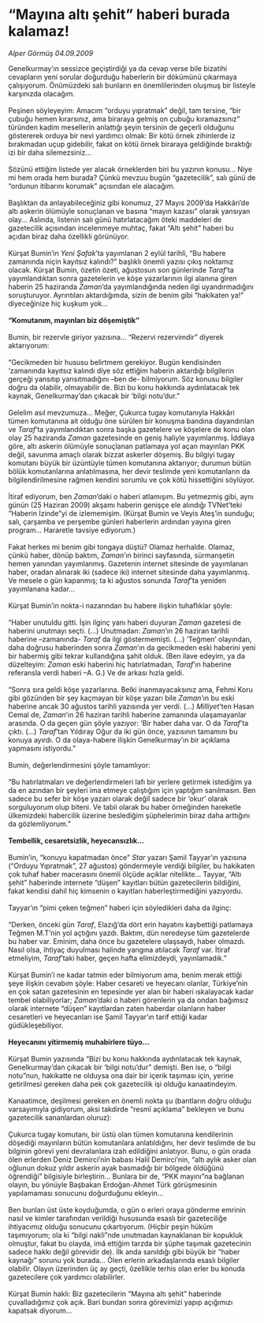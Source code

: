 # “Mayına altı şehit” haberi burada kalamaz!

*Alper Görmüş 04.09.2009*

<div class="taraf_structure_2col_1zq">
<div class="margen_n">



 <p>Genelkurmay’ın sessizce geçiştirdiği ya da cevap verse bile bizatihi cevapların yeni sorular doğurduğu haberlerin bir dökümünü çıkarmaya çalışıyorum. Önümüzdeki salı bunların en önemlilerinden oluşmuş bir listeyle karşınızda olacağım. <br/><br/>Peşinen söyleyeyim: Amacım “orduyu yıpratmak” değil, tam tersine, “bir çubuğu hemen kırarsınız, ama biraraya gelmiş on çubuğu kıramazsınız” türünden kadim mesellerin anlattığı şeyin tersinin de geçerli olduğunu göstererek orduya bir nevi yardımcı olmak: Bir kötü örnek zihinlerde iz bırakmadan uçup gidebilir, fakat on kötü örnek biraraya geldiğinde bıraktığı izi bir daha silemezsiniz... <br/><br/>Sözünü ettiğim listede yer alacak örneklerden biri bu yazının konusu... Niye mi hem orada hem burada? Çünkü mevzuu bugün “gazetecilik”, salı günü de “ordunun itibarını korumak” açısından ele alacağım. <br/><br/>Başlıktan da anlayabileceğiniz gibi konumuz, 27 Mayıs 2009’da Hakkâri’de altı askerin ölümüyle sonuçlanan ve basına “mayın kazası” olarak yansıyan olay... Aslında, listenin salı günü hatırlatacağım öteki maddeleri de gazetecilik açısından incelenmeye muhtaç, fakat “Altı şehit” haberi bu açıdan biraz daha özellikli görünüyor. <br/><br/>Kürşat Bumin’in <i>Yeni Şafak</i>’ta yayımlanan 2 eylül tarihli, “Bu habere zamanında niçin kayıtsız kalındı?” başlıklı önemli yazısı çıkış noktamız olacak. Kürşat Bumin, özetin özeti, ağustosun son günlerinde <i>Taraf</i>’ta yayımlandıktan sonra gazetelerin ve köşe yazarlarının ilgi alanına giren haberin 25 haziranda <i>Zaman</i>’da yayımlandığında neden ilgi uyandırmadığını soruşturuyor. Ayrıntıları aktardığımda, sizin de benim gibi “hakikaten ya!” diyeceğinize hiç kuşkum yok...<b> <br/><br/>“Komutanım, mayınları biz döşemiştik”</b> <br/><br/>Bumin, bir rezervle giriyor yazısına... “Rezervi rezervimdir” diyerek aktarıyorum: <br/><br/>“Gecikmeden bir hususu belirtmem gerekiyor. Bugün kendisinden ‘zamanında kayıtsız kalındı diye söz ettiğim haberin aktardığı bilgilerin gerçeği yansıtıp yansıtmadığını –ben de- bilmiyorum. Söz konusu bilgiler doğru da olabilir, olmayabilir de. Bizi bu konu hakkında aydınlatacak tek kaynak, Genelkurmay’dan çıkacak bir ‘bilgi notu’dur.” <br/><br/>Gelelim asıl mevzumuza... Meğer, Çukurca tugay komutanıyla Hakkâri tümen komutanına ait olduğu öne sürülen bir konuşma bandına dayandırılan ve <i>Taraf</i>’ta yayımlandıktan sonra başka gazetelere ve köşelere de konu olan olay 25 haziranda <i>Zaman</i> gazetesinde en geniş haliyle yayımlanmış. İddiaya göre, altı askerin ölümüyle sonuçlanan patlamaya yol açan mayınları PKK değil, savunma amaçlı olarak bizzat askerler döşemiş. Bu bilgiyi tugay komutanı büyük bir üzüntüyle tümen komutanına aktarıyor; durumun bütün bölük komutanlarına anlatılmasına, her devir teslimde yeni komutanların da bilgilendirilmesine rağmen kendini sorumlu ve çok kötü hissettiğini söylüyor. <br/><br/>İtiraf ediyorum, ben <i>Zaman</i>’daki o haberi atlamışım. Bu yetmezmiş gibi, aynı günün (25 Haziran 2009) akşamı haberin genişçe ele alındığı TVNet’teki “Haberin İzinde”yi de izlememişim. (Kürşat Bumin ve Veyis Ateş’in sunduğu; salı, çarşamba ve perşembe günleri haberlerin ardından yayına giren program... Hararetle tavsiye ediyorum.) <br/><br/>Fakat herkes mi benim gibi tongaya düştü? Olamaz herhalde. Olamaz, çünkü haber, dönüp baktım, <i>Zaman</i>’ın birinci sayfasında, sürmanşetin hemen yanından yayımlanmış. Gazetenin internet sitesinde de yayımlanan haber, oradan alınarak iki (sadece iki) internet sitesinde daha yayımlanmış. Ve mesele o gün kapanmış; ta ki ağustos sonunda <i>Taraf</i>’ta yeniden yayımlanana kadar... <br/><br/>Kürşat Bumin’in nokta-i nazarından bu habere ilişkin tuhaflıklar şöyle: <br/><br/>“Haber unutuldu gitti. İşin ilginç yanı haberi duyuran <i>Zaman</i> gazetesi de haberini unutmayı seçti. (...) Unutmadan: <i>Zaman</i>’ın 26 haziran tarihli haberine –zamanında- <i>Taraf</i> da ilgi göstermemişti. (...) ‘Teğmen’ olayından, daha doğrusu haberinden sonra <i>Zaman</i>’ın da gecikmeden eski haberini yeni bir habermiş gibi tekrar kullandığına şahit olduk. (Ben ilave edeyim, ya da düzelteyim: <i>Zaman</i> eski haberini hiç hatırlatmadan, <i>Taraf</i>’ın haberine referansla verdi haberi –A. G.) Ve de arkası hızla geldi. <br/><br/>“Sonra sıra geldi köşe yazarlarına. Belki inanmayacaksınız ama, Fehmi Koru gibi gözünden bir şey kaçmayan bir köşe yazarı bile <i>Zaman</i>’ın bu eski haberine ancak 30 ağustos tarihli yazısında yer verdi. (...) <i>Milliyet</i>’ten Hasan Cemal de, <i>Zaman</i>’ın 26 haziran tarihli haberine zamanında ulaşamayanlar arasında. O da geçen gün şöyle yazıyor: ‘Bir haber daha var. O da <i>Taraf</i>’ta çıktı. (...) <i>Taraf</i>’tan Yıldıray Oğur da iki gün önce, yazısının tamamını bu konuya ayırdı. O da olaya-habere ilişkin Genelkurmay’ın bir açıklama yapmasını istiyordu.” <br/><br/>Bumin, değerlendirmesini şöyle tamamlıyor: <br/><br/>“Bu hatırlatmaları ve değerlendirmeleri lafı bir yerlere getirmek istediğim ya da en azından bir şeyleri ima etmeye çalıştığım için yaptığım sanılmasın. Ben sadece bu sefer bir köşe yazarı olarak değil sadece bir ‘okur’ olarak sorguluyorum olup biteni. Ve tabii olarak bu haber örneğinden hareketle ülkemizdeki habercilik üzerine beslediğim şüphelerimin biraz daha arttığını da gözlemliyorum.”<b> <br/><br/>Tembellik, cesaretsizlik, heyecansızlık...</b> <br/><br/>Bumin’in, “konuyu kapatmadan önce” <i>Star</i> yazarı Şamil Tayyar’ın yazısına (“Orduyu Yıpratmak”, 27 ağustos) göndermeyle verdiği bilgiler, bu hakikaten çok tuhaf haber macerasını önemli ölçüde açıklar nitelikte... Tayyar, “Altı şehit” haberinde internete “düşen” kayıtları bütün gazetecilerin bildiğini, fakat kendisi dahil hiç kimsenin o kayıtları haberleştirmediğini yazıyordu. <br/><br/>Tayyar’ın “pimi çeken teğmen” haberi için söyledikleri daha da ilginç: <br/><br/>“Derken, önceki gün <i>Taraf</i>, Elazığ’da dört erin hayatını kaybettiği patlamaya Teğmen M.T’nin yol açtığını yazdı. Baktım, dün neredeyse tüm gazetelerde bu haber var. Eminim, daha önce bu gazetelere ulaşsaydı, haber olmazdı. Nasıl olsa, ihtiyaç duyulması halinde yangına atılacak <i>Taraf </i>var. İtiraf etmeliyim, <i>Taraf</i>’taki haber, geçen hafta elimizdeydi, yayınlamadık.” <br/><br/>Kürşat Bumin’i ne kadar tatmin eder bilmiyorum ama, benim merak ettiği şeye ilişkin cevabım şöyle: Haber cesareti ve heyecanı olanlar, Türkiye’nin en çok satan gazetesinin en tepesinde yer alan bir haberi ıskalayacak kadar tembel olabiliyorlar; <i>Zaman</i>’daki o haberi görenlerin ya da ondan bağımsız olarak internete “düşen” kayıtlardan zaten haberdar olanların haber cesaretleri ve heyecanları ise Şamil Tayyar’ın tarif ettiği kadar güdükleşebiliyor.<b> <br/><br/>Heyecanını yitirmemiş muhabirlere tüyo...</b> <br/><br/>Kürşat Bumin yazısında “Bizi bu konu hakkında aydınlatacak tek kaynak, Genelkurmay’dan çıkacak bir ‘bilgi notu’dur” demişti. Ben ise, o “bilgi notu”nun, hakikatte ne olduysa ona dair bir içerik taşıması için, yerine getirilmesi gereken daha pek çok gazetecilik işi olduğu kanaatindeyim. <br/><br/>Kanaatimce, deşilmesi gereken en önemli nokta şu (bantların doğru olduğu varsayımıyla gidiyorum, aksi takdirde “resmî açıklama” bekleyen ve bunu gazetecilik sananlardan oluruz): <br/><br/>Çukurca tugay komutanı, bir üstü olan tümen komutanına kendilerinin döşediği mayınların bütün komutanlara anlatıldığını, her devir teslimde de bu bilginin görevi yeni devralanlara izah edildiğini anlatıyor. Bunu, o gün orada ölen erlerden Deniz Demirci’nin babası Halil Demirci’nin, “altı aylık asker olan oğlunun dokuz yıldır askerin ayak basmadığı bir bölgede öldüğünü öğrendiği” bilgisiyle birleştirin... Bunlara bir de, “PKK mayını”na bağlanan olayın, bu yönüyle Başbakan Erdoğan-Ahmet Türk görüşmesinin yapılamaması sonucunu doğurduğunu ekleyin... <br/><br/>Ben bunları üst üste koyduğumda, o gün o erleri oraya gönderme emrinin nasıl ve kimler tarafından verildiği hususunda esaslı bir gazeteciliğe ihtiyacımız olduğu sonucunu çıkartıyorum. (Hiçbir peşin hüküm taşımıyorum; ola ki “bilgi nakli”nde unutmadan kaynaklanan bir kopukluk olmuştur, fakat bu olayda, imâ ettiğim tarzda bir şüphe taşımak gazetecinin sadece hakkı değil görevidir de). İlk anda sanıldığı gibi büyük bir “haber kaynağı” sorunu yok burada... Ölen erlerin arkadaşlarında esaslı bilgiler olabilir. Olayın üzerinden üç ay geçti, özellikle terhis olan erler bu konuda gazetecilere çok yardımcı olabilirler. <br/><br/>Kürşat Bumin haklı: Biz gazetecilerin “Mayına altı şehit” haberinde çuvalladığımız çok açık. Bari bundan sonra görevimizi yapıp açığımızı kapatsak diyorum...</p>
<br/>
<br/>
<br/>



<br/>


<div id="taraf_not">
</div>

</div>


</div>

